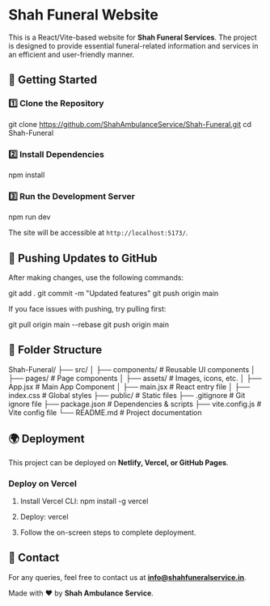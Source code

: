 # Shah Funeral Website

This is a React/Vite-based website for **Shah Funeral Services**. The project is designed to provide essential funeral-related information and services in an efficient and user-friendly manner.

## 🚀 Getting Started

### 1️⃣ Clone the Repository
git clone https://github.com/ShahAmbulanceService/Shah-Funeral.git
cd Shah-Funeral

### 2️⃣ Install Dependencies
npm install

### 3️⃣ Run the Development Server
npm run dev

The site will be accessible at `http://localhost:5173/`.

## 🔄 Pushing Updates to GitHub

After making changes, use the following commands:

git add .
git commit -m "Updated features"
git push origin main


If you face issues with pushing, try pulling first:

git pull origin main --rebase
git push origin main


## 📂 Folder Structure
Shah-Funeral/
├── src/
│   ├── components/    # Reusable UI components
│   ├── pages/         # Page components
│   ├── assets/        # Images, icons, etc.
│   ├── App.jsx        # Main App Component
│   ├── main.jsx       # React entry file
│   ├── index.css      # Global styles
├── public/            # Static files
├── .gitignore         # Git ignore file
├── package.json       # Dependencies & scripts
├── vite.config.js     # Vite config file
└── README.md          # Project documentation


## 🌍 Deployment
This project can be deployed on **Netlify, Vercel, or GitHub Pages**.

### **Deploy on Vercel**
1. Install Vercel CLI:
   npm install -g vercel

2. Deploy:
   vercel

3. Follow the on-screen steps to complete deployment.

## 📧 Contact
For any queries, feel free to contact us at **info@shahfuneralservice.in**.


Made with ❤️ by **Shah Ambulance Service**.

